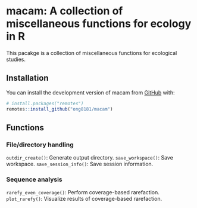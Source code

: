 
# macam: A collection of miscellaneous functions for ecology in R

<!-- badges: start -->
<!-- badges: end -->

This pacakge is a collection of miscellaneous functions for ecological studies.

## Installation

You can install the development version of macam from [GitHub](https://github.com/) with:

``` r
# install.packages("remotes")
remotes::install_github("ong8181/macam")
```

## Functions
### File/directory handling
`outdir_create()`: Generate output directory.
`save_workspace()`: Save workspace.
`save_session_info()`: Save session information.

### Sequence analysis
`rarefy_even_coverage()`: Perform coverage-based rarefaction.
`plot_rarefy()`: Visualize results of coverage-based rarefaction.
